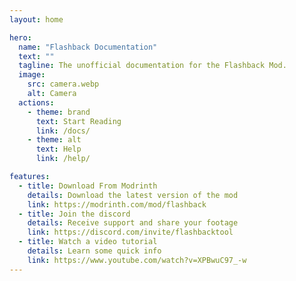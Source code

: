 ```yaml
---
layout: home

hero:
  name: "Flashback Documentation"
  text: ""
  tagline: The unofficial documentation for the Flashback Mod.
  image:
    src: camera.webp
    alt: Camera
  actions:
    - theme: brand
      text: Start Reading
      link: /docs/
    - theme: alt
      text: Help
      link: /help/

features:
  - title: Download From Modrinth
    details: Download the latest version of the mod
    link: https://modrinth.com/mod/flashback
  - title: Join the discord
    details: Receive support and share your footage
    link: https://discord.com/invite/flashbacktool
  - title: Watch a video tutorial
    details: Learn some quick info
    link: https://www.youtube.com/watch?v=XPBwuC97_-w
---
```

